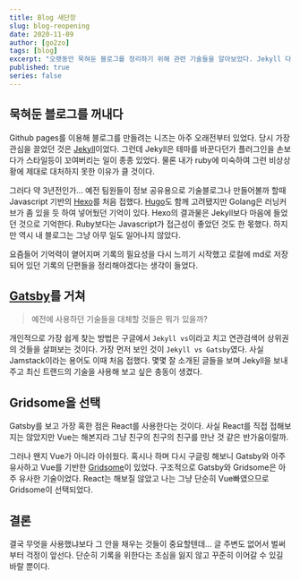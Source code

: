 ```yaml
---
title: Blog 새단장
slug: blog-reopening
date: 2020-11-09
author: [go2zo]
tags: [blog]
excerpt: "오랫동안 묵혀둔 블로그를 정리하기 위해 관련 기술들을 알아보았다. Jekyll 다음으로 Hexo를 사용할까 생각하고 있던 와중에 Vue.js 기반 정적 사이트 생성기(Static Site Generator, SSG)인 Gridsome을 알게 되었고 새로이 블로그를 만들기로 했다."
published: true
series: false
---
```


## 묵혀둔 블로그를 꺼내다

Github pages를 이용해 블로그를 만들려는 니즈는 아주 오래전부터 있었다. 당시 가장 관심을 끌었던 것은 [Jekyll](https://jekyllrb.com/)이었다. 그런데 Jekyll은 테마를 바꾼다던가 플러그인을 손보다가 스타일등이 꼬여버리는 일이 종종 있었다. 물론 내가 ruby에 미숙하여 그런 비상상황에 제대로 대처하지 못한 이유가 클 것이다.

그러다 약 3년전인가... 예전 팀원들이 정보 공유용으로 기술블로그나 만들어볼까 할때 Javascript 기반의 [Hexo](https://hexo.io/index.html)를 처음 접했다. [Hugo](https://gohugo.io/)도 함께 고려됐지만 Golang은 러닝커브가 좀 있을 듯 하여 넣어뒀던 기억이 있다. Hexo의 결과물은 Jekyll보다 마음에 들었던 것으로 기억한다. Ruby보다는 Javascript가 접근성이 좋았던 것도 한 몫했다. 하지만 역시 내 블로그는 그냥 아무 일도 일어나지 않았다.

요즘들어 기억력이 옅어지며 기록의 필요성을 다시 느끼기 시작했고 로컬에 md로 저장되어 있던 기록의 단편들을 정리해야겠다는 생각이 들었다.

## [Gatsby](https://www.gatsbyjs.com/)를 거쳐

> 예전에 사용하던 기술들을 대체할 것들은 뭐가 있을까?

개인적으로 가장 쉽게 찾는 방법은 구글에서 `Jekyll vs`이라고 치고 연관검색어 상위권의 것들을 살펴보는 것이다. 가장 먼저 보인 것이 `Jekyll vs Gatsby`였다. 사실 Jamstack이라는 용어도 이때 처음 접했다. 몇몇 잘 소개된 글들을 보며 Jekyll을 보내주고 최신 트랜드의 기술을 사용해 보고 싶은 충동이 생겼다.

## Gridsome을 선택

Gatsby를 보고 가장 혹한 점은 React를 사용한다는 것이다. 사실 React를 직접 접해보지는 않았지만 Vue는 해본지라 그냥 친구의 친구의 친구를 만난 것 같은 반가움이랄까.

그러나 왠지 Vue가 아니라 아쉬웠다. 혹시나 하며 다시 구글링 해보니 Gatsby와 아주 유사하고 Vue를 기반한 [Gridsome](https://gridsome.org/)이 있었다. 구조적으로 Gatsby와 Gridsome은 아주 유사한 기술이었다. React는 해보질 않았고 나는 그냥 단순히 Vue빠였으므로 Gridsome이 선택되었다.

## 결론

결국 무엇을 사용했냐보다 그 안을 채우는 것들이 중요할텐데... 글 주변도 없어서 벌써부터 걱정이 앞선다. 단순히 기록을 위한다는 초심을 잃지 않고 꾸준히 이어갈 수 있길 바랄 뿐이다.
